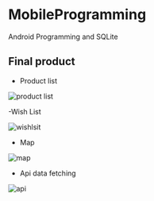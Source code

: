# MobileProgramming
Android Programming  and SQLite

## Final product

- Product list 

![product list ](https://github.com/cat-women/MobileProgramming/blob/class/app/src/main/res/drawable/productlsit.jpg)

-Wish List 

![wishlsit](https://github.com/cat-women/MobileProgramming/blob/class/app/src/main/res/drawable/wishlist.jpg)

- Map 

![map](https://github.com/cat-women/MobileProgramming/blob/class/app/src/main/res/drawable/map.jpg)

- Api data fetching 

![api](https://github.com/cat-women/MobileProgramming/blob/class/app/src/main/res/drawable/api.jpg)

